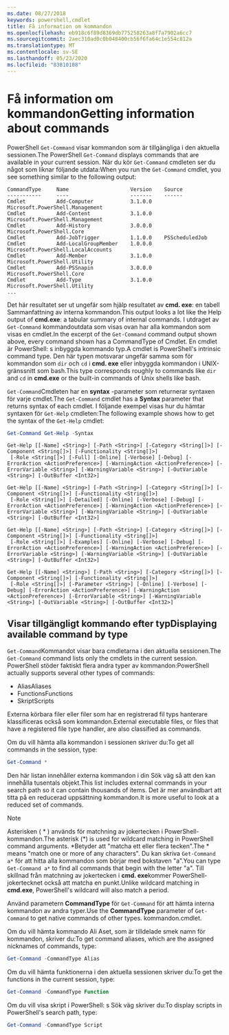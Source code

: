 ```yaml
---
ms.date: 08/27/2018
keywords: powershell,cmdlet
title: Få information om kommandon
ms.openlocfilehash: eb918c6f89d8369db775258263a8f7a7902a6cc7
ms.sourcegitcommit: 2aec310ad0c0b048400cb56f6fa64c1e554c812a
ms.translationtype: MT
ms.contentlocale: sv-SE
ms.lasthandoff: 05/23/2020
ms.locfileid: "83810108"
---
```

# <a name="getting-information-about-commands"></a><span data-ttu-id="0ae17-103">Få information om kommandon</span><span class="sxs-lookup"><span data-stu-id="0ae17-103">Getting information about commands</span></span>

<span data-ttu-id="0ae17-104">PowerShell `Get-Command` visar kommandon som är tillgängliga i den aktuella sessionen.</span><span class="sxs-lookup"><span data-stu-id="0ae17-104">The PowerShell `Get-Command` displays commands that are available in your current session.</span></span>
<span data-ttu-id="0ae17-105">När du kör `Get-Command` cmdleten ser du något som liknar följande utdata:</span><span class="sxs-lookup"><span data-stu-id="0ae17-105">When you run the `Get-Command` cmdlet, you see something similar to the following output:</span></span>

```output
CommandType     Name                    Version    Source
-----------     ----                    -------    ------
Cmdlet          Add-Computer            3.1.0.0    Microsoft.PowerShell.Management
Cmdlet          Add-Content             3.1.0.0    Microsoft.PowerShell.Management
Cmdlet          Add-History             3.0.0.0    Microsoft.PowerShell.Core
Cmdlet          Add-JobTrigger          1.1.0.0    PSScheduledJob
Cmdlet          Add-LocalGroupMember    1.0.0.0    Microsoft.PowerShell.LocalAccounts
Cmdlet          Add-Member              3.1.0.0    Microsoft.PowerShell.Utility
Cmdlet          Add-PSSnapin            3.0.0.0    Microsoft.PowerShell.Core
Cmdlet          Add-Type                3.1.0.0    Microsoft.PowerShell.Utility
...
```

<span data-ttu-id="0ae17-106">Det här resultatet ser ut ungefär som hjälp resultatet av **cmd. exe**: en tabell Sammanfattning av interna kommandon.</span><span class="sxs-lookup"><span data-stu-id="0ae17-106">This output looks a lot like the Help output of **cmd.exe**: a tabular summary of internal commands.</span></span> <span data-ttu-id="0ae17-107">I utdraget av `Get-Command` kommandoutdata som visas ovan har alla kommandon som visas en cmdlet.</span><span class="sxs-lookup"><span data-stu-id="0ae17-107">In the excerpt of the `Get-Command` command output shown above, every command shown has a CommandType of Cmdlet.</span></span> <span data-ttu-id="0ae17-108">En cmdlet är PowerShell: s inbyggda kommando typ.</span><span class="sxs-lookup"><span data-stu-id="0ae17-108">A cmdlet is PowerShell's intrinsic command type.</span></span> <span data-ttu-id="0ae17-109">Den här typen motsvarar ungefär samma som för kommandon som `dir` och `cd` i **cmd. exe** eller inbyggda kommandon i UNIX-gränssnitt som bash.</span><span class="sxs-lookup"><span data-stu-id="0ae17-109">This type corresponds roughly to commands like `dir` and `cd` in **cmd.exe** or the built-in commands of Unix shells like bash.</span></span>

<span data-ttu-id="0ae17-110">`Get-Command`Cmdleten har en **syntax** -parameter som returnerar syntaxen för varje cmdlet.</span><span class="sxs-lookup"><span data-stu-id="0ae17-110">The `Get-Command` cmdlet has a **Syntax** parameter that returns syntax of each cmdlet.</span></span> <span data-ttu-id="0ae17-111">I följande exempel visas hur du hämtar syntaxen för `Get-Help` cmdleten:</span><span class="sxs-lookup"><span data-stu-id="0ae17-111">The following example shows how to get the syntax of the `Get-Help` cmdlet:</span></span>

```powershell
Get-Command Get-Help -Syntax
```

```output
Get-Help [[-Name] <String>] [-Path <String>] [-Category <String[]>] [-Component <String[]>] [-Functionality <String[]>]
 [-Role <String[]>] [-Full] [-Online] [-Verbose] [-Debug] [-ErrorAction <ActionPreference>] [-WarningAction <ActionPreference>] [-ErrorVariable <String>] [-WarningVariable <String>] [-OutVariable <String>] [-OutBuffer <Int32>]

Get-Help [[-Name] <String>] [-Path <String>] [-Category <String[]>] [-Component <String[]>] [-Functionality <String[]>]
 [-Role <String[]>] [-Detailed] [-Online] [-Verbose] [-Debug] [-ErrorAction <ActionPreference>] [-WarningAction <ActionPreference>] [-ErrorVariable <String>] [-WarningVariable <String>] [-OutVariable <String>] [-OutBuffer <Int32>]

Get-Help [[-Name] <String>] [-Path <String>] [-Category <String[]>] [-Component <String[]>] [-Functionality <String[]>]
 [-Role <String[]>] [-Examples] [-Online] [-Verbose] [-Debug] [-ErrorAction <ActionPreference>] [-WarningAction <ActionPreference>] [-ErrorVariable <String>] [-WarningVariable <String>] [-OutVariable <String>] [-OutBuffer <Int32>]

Get-Help [[-Name] <String>] [-Path <String>] [-Category <String[]>] [-Component <String[]>] [-Functionality <String[]>]
 [-Role <String[]>] [-Parameter <String>] [-Online] [-Verbose] [-Debug] [-ErrorAction <ActionPreference>] [-WarningAction <ActionPreference>] [-ErrorVariable <String>] [-WarningVariable <String>] [-OutVariable <String>] [-OutBuffer <Int32>]
```

## <a name="displaying-available-command-by-type"></a><span data-ttu-id="0ae17-112">Visar tillgängligt kommando efter typ</span><span class="sxs-lookup"><span data-stu-id="0ae17-112">Displaying available command by type</span></span>

<span data-ttu-id="0ae17-113">`Get-Command`Kommandot visar bara cmdletarna i den aktuella sessionen.</span><span class="sxs-lookup"><span data-stu-id="0ae17-113">The `Get-Command` command lists only the cmdlets in the current session.</span></span> <span data-ttu-id="0ae17-114">PowerShell stöder faktiskt flera andra typer av kommandon:</span><span class="sxs-lookup"><span data-stu-id="0ae17-114">PowerShell actually supports several other types of commands:</span></span>

- <span data-ttu-id="0ae17-115">Alias</span><span class="sxs-lookup"><span data-stu-id="0ae17-115">Aliases</span></span>
- <span data-ttu-id="0ae17-116">Functions</span><span class="sxs-lookup"><span data-stu-id="0ae17-116">Functions</span></span>
- <span data-ttu-id="0ae17-117">Skript</span><span class="sxs-lookup"><span data-stu-id="0ae17-117">Scripts</span></span>

<span data-ttu-id="0ae17-118">Externa körbara filer eller filer som har en registrerad fil typs hanterare klassificeras också som kommandon.</span><span class="sxs-lookup"><span data-stu-id="0ae17-118">External executable files, or files that have a registered file type handler, are also classified as commands.</span></span>

<span data-ttu-id="0ae17-119">Om du vill hämta alla kommandon i sessionen skriver du:</span><span class="sxs-lookup"><span data-stu-id="0ae17-119">To get all commands in the session, type:</span></span>

```powershell
Get-Command *
```

<span data-ttu-id="0ae17-120">Den här listan innehåller externa kommandon i din Sök väg så att den kan innehålla tusentals objekt.</span><span class="sxs-lookup"><span data-stu-id="0ae17-120">This list includes external commands in your search path so it can contain thousands of items.</span></span>
<span data-ttu-id="0ae17-121">Det är mer användbart att titta på en reducerad uppsättning kommandon.</span><span class="sxs-lookup"><span data-stu-id="0ae17-121">It is more useful to look at a reduced set of commands.</span></span>

> [!NOTE]
> <span data-ttu-id="0ae17-122">Asterisken ( \* ) används för matchning av jokertecken i PowerShell-kommandon.</span><span class="sxs-lookup"><span data-stu-id="0ae17-122">The asterisk (\*) is used for wildcard matching in PowerShell command arguments.</span></span> <span data-ttu-id="0ae17-123">\*Betyder att "matcha ett eller flera tecken".</span><span class="sxs-lookup"><span data-stu-id="0ae17-123">The \* means "match one or more of any characters".</span></span> <span data-ttu-id="0ae17-124">Du kan skriva `Get-Command a*` för att hitta alla kommandon som börjar med bokstaven "a".</span><span class="sxs-lookup"><span data-stu-id="0ae17-124">You can type `Get-Command a*` to find all commands that begin with the letter "a".</span></span> <span data-ttu-id="0ae17-125">Till skillnad från matchning av jokertecken i **cmd. exe**kommer PowerShell-jokertecknet också att matcha en punkt.</span><span class="sxs-lookup"><span data-stu-id="0ae17-125">Unlike wildcard matching in **cmd.exe**, PowerShell's wildcard will also match a period.</span></span>

<span data-ttu-id="0ae17-126">Använd parametern **CommandType** för `Get-Command` för att hämta interna kommandon av andra typer.</span><span class="sxs-lookup"><span data-stu-id="0ae17-126">Use the **CommandType** parameter of `Get-Command` to get native commands of other types.</span></span>
<span data-ttu-id="0ae17-127">kommandon.</span><span class="sxs-lookup"><span data-stu-id="0ae17-127">cmdlet.</span></span>

<span data-ttu-id="0ae17-128">Om du vill hämta kommando Ali Aset, som är tilldelade smek namn för kommandon, skriver du:</span><span class="sxs-lookup"><span data-stu-id="0ae17-128">To get command aliases, which are the assigned nicknames of commands, type:</span></span>

```powershell
Get-Command -CommandType Alias
```

<span data-ttu-id="0ae17-129">Om du vill hämta funktionerna i den aktuella sessionen skriver du:</span><span class="sxs-lookup"><span data-stu-id="0ae17-129">To get the functions in the current session, type:</span></span>

```powershell
Get-Command -CommandType Function
```

<span data-ttu-id="0ae17-130">Om du vill visa skript i PowerShell: s Sök väg skriver du:</span><span class="sxs-lookup"><span data-stu-id="0ae17-130">To display scripts in PowerShell's search path, type:</span></span>

```powershell
Get-Command -CommandType Script
```
